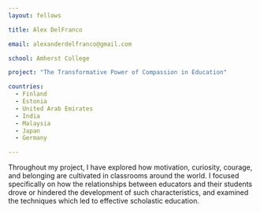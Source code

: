 ```yaml
---
layout: fellows

title: Alex DelFranco

email: alexanderdelfranco@gmail.com

school: Amherst College

project: "The Transformative Power of Compassion in Education"

countries:
  - Finland
  - Estonia
  - United Arab Emirates
  - India
  - Malaysia
  - Japan
  - Germany

---
```


Throughout my project, I have explored how motivation, curiosity, courage, and belonging are cultivated in classrooms around the world. I focused specifically on how the relationships between educators and their students drove or hindered the development of such characteristics, and examined the techniques which led to effective scholastic education.
